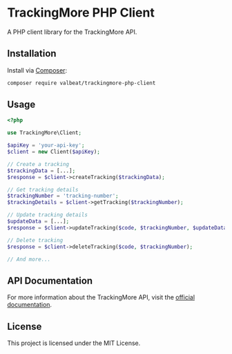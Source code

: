 # TrackingMore PHP Client

A PHP client library for the TrackingMore API.

## Installation

Install via [Composer](https://getcomposer.org/):

```bash
composer require valbeat/trackingmore-php-client
```

## Usage

```php
<?php

use TrackingMore\Client;

$apiKey = 'your-api-key';
$client = new Client($apiKey);

// Create a tracking
$trackingData = [...];
$response = $client->createTracking($trackingData);

// Get tracking details
$trackingNumber = 'tracking-number';
$trackingDetails = $client->getTracking($trackingNumber);

// Update tracking details
$updateData = [...];
$response = $client->updateTracking($code, $trackingNumber, $updateData);

// Delete tracking
$response = $client->deleteTracking($code, $trackingNumber);

// And more...
```

## API Documentation

For more information about the TrackingMore API, visit the [official documentation](https://www.trackingmore.com/docs/trackingmore/e3f9re5cu7ude-api-overview).


## License

This project is licensed under the MIT License.
